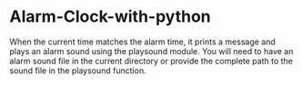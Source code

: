 # Alarm-Clock-with-python
When the current time matches the alarm time, it prints a message and plays an alarm sound using the playsound module. You will need to have an alarm sound file in the current directory or provide the complete path to the sound file in the playsound function.




